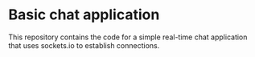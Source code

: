 # Basic chat application
This repository contains the code for a simple real-time chat application that uses sockets.io to establish connections.

